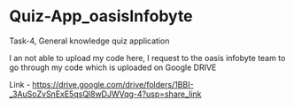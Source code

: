 # Quiz-App_oasisInfobyte
Task-4, General knowledge quiz application

I an not able to upload my code here, I request to the oasis infobyte team to go through my code which is uploaded on Google DRIVE

Link - https://drive.google.com/drive/folders/1BBI-_3AuSoZvSnExE5qsQl8wDJWVqg-4?usp=share_link
